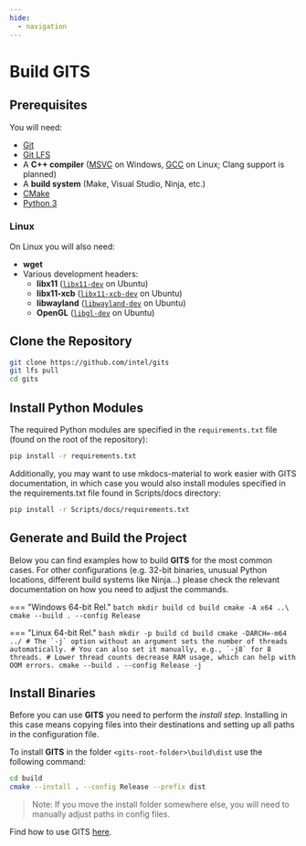 ```yaml
---
hide:
  - navigation
---
```

# Build GITS

## Prerequisites

You will need:

- [Git](https://git-scm.com/)
- [Git LFS](https://git-lfs.com/)
- A **C++ compiler** ([MSVC](https://visualstudio.microsoft.com/vs/features/cplusplus/) on Windows, [GCC](https://gcc.gnu.org/) on Linux; Clang support is planned)
- A **build system** (Make, Visual Studio, Ninja, etc.)
- [CMake](https://cmake.org/)
- [Python 3](https://www.python.org/)

### Linux

On Linux you will also need:

- **wget**
- Various development headers:
  - **libx11** ([`libx11-dev`](https://packages.debian.org/sid/libx11-dev) on Ubuntu)
  - **libx11-xcb** ([`libx11-xcb-dev`](https://packages.debian.org/sid/libx11-xcb-dev) on Ubuntu)
  - **libwayland** ([`libwayland-dev`](https://packages.debian.org/sid/libwayland-dev) on Ubuntu)
  - **OpenGL** ([`libgl-dev`](https://packages.debian.org/sid/libgl-dev) on Ubuntu)

## Clone the Repository

```bash
git clone https://github.com/intel/gits
git lfs pull
cd gits
```

## Install Python Modules

The required Python modules are specified in the `requirements.txt` file (found on the root of the repository):

```bash
pip install -r requirements.txt
```

Additionally, you may want to use mkdocs-material to work easier with GITS documentation, in which case you would also install modules specified in the requirements.txt file found in Scripts/docs directory:

```bash
pip install -r Scripts/docs/requirements.txt
```

## Generate and Build the Project

Below you can find examples how to build **GITS** for the most common cases. For other configurations (e.g. 32-bit binaries, unusual Python locations, different build systems like Ninja...) please check the relevant documentation on how you need to adjust the commands.

=== "Windows 64-bit Rel."
	```batch
	mkdir build
	cd build
	cmake -A x64 ..\
	cmake --build . --config Release
	```

=== "Linux 64-bit Rel."
	```bash
	mkdir -p build
	cd build
	cmake -DARCH=-m64 ../
	# The `-j` option without an argument sets the number of threads automatically.
	# You can also set it manually, e.g., `-j8` for 8 threads.
	# Lower thread counts decrease RAM usage, which can help with OOM errors.
	cmake --build . --config Release -j
	```

## Install Binaries

Before you can use **GITS** you need to perform the _install step_. Installing in this case means copying files into their destinations and setting up all paths in the configuration file.

To install **GITS** in the folder `<gits-root-folder>\build\dist` use the following command:

```bash
cd build
cmake --install . --config Release --prefix dist
```

> Note:
> If you move the install folder somewhere else, you will need to manually adjust paths in config files.

Find how to use GITS [here](usage.md).

